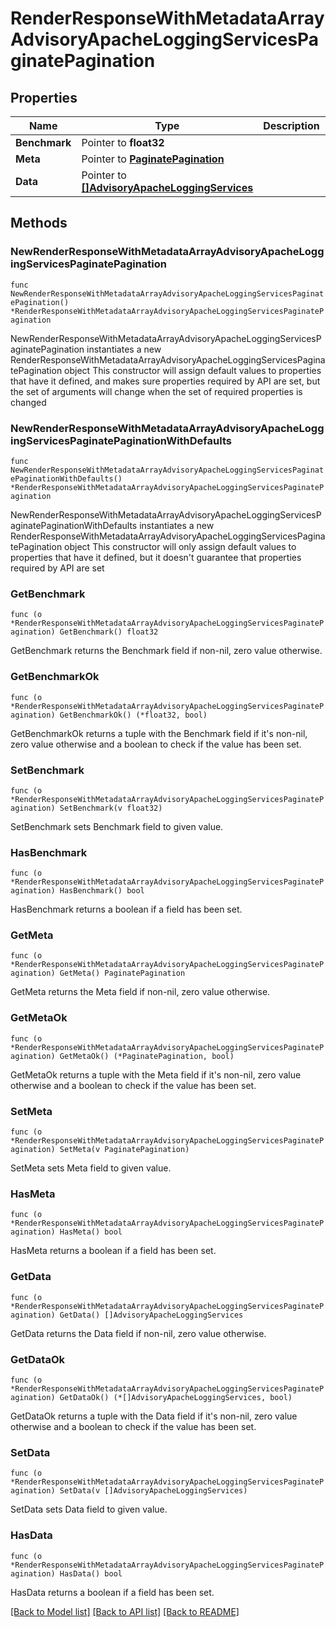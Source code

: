 # RenderResponseWithMetadataArrayAdvisoryApacheLoggingServicesPaginatePagination

## Properties

Name | Type | Description | Notes
------------ | ------------- | ------------- | -------------
**Benchmark** | Pointer to **float32** |  | [optional] 
**Meta** | Pointer to [**PaginatePagination**](PaginatePagination.md) |  | [optional] 
**Data** | Pointer to [**[]AdvisoryApacheLoggingServices**](AdvisoryApacheLoggingServices.md) |  | [optional] 

## Methods

### NewRenderResponseWithMetadataArrayAdvisoryApacheLoggingServicesPaginatePagination

`func NewRenderResponseWithMetadataArrayAdvisoryApacheLoggingServicesPaginatePagination() *RenderResponseWithMetadataArrayAdvisoryApacheLoggingServicesPaginatePagination`

NewRenderResponseWithMetadataArrayAdvisoryApacheLoggingServicesPaginatePagination instantiates a new RenderResponseWithMetadataArrayAdvisoryApacheLoggingServicesPaginatePagination object
This constructor will assign default values to properties that have it defined,
and makes sure properties required by API are set, but the set of arguments
will change when the set of required properties is changed

### NewRenderResponseWithMetadataArrayAdvisoryApacheLoggingServicesPaginatePaginationWithDefaults

`func NewRenderResponseWithMetadataArrayAdvisoryApacheLoggingServicesPaginatePaginationWithDefaults() *RenderResponseWithMetadataArrayAdvisoryApacheLoggingServicesPaginatePagination`

NewRenderResponseWithMetadataArrayAdvisoryApacheLoggingServicesPaginatePaginationWithDefaults instantiates a new RenderResponseWithMetadataArrayAdvisoryApacheLoggingServicesPaginatePagination object
This constructor will only assign default values to properties that have it defined,
but it doesn't guarantee that properties required by API are set

### GetBenchmark

`func (o *RenderResponseWithMetadataArrayAdvisoryApacheLoggingServicesPaginatePagination) GetBenchmark() float32`

GetBenchmark returns the Benchmark field if non-nil, zero value otherwise.

### GetBenchmarkOk

`func (o *RenderResponseWithMetadataArrayAdvisoryApacheLoggingServicesPaginatePagination) GetBenchmarkOk() (*float32, bool)`

GetBenchmarkOk returns a tuple with the Benchmark field if it's non-nil, zero value otherwise
and a boolean to check if the value has been set.

### SetBenchmark

`func (o *RenderResponseWithMetadataArrayAdvisoryApacheLoggingServicesPaginatePagination) SetBenchmark(v float32)`

SetBenchmark sets Benchmark field to given value.

### HasBenchmark

`func (o *RenderResponseWithMetadataArrayAdvisoryApacheLoggingServicesPaginatePagination) HasBenchmark() bool`

HasBenchmark returns a boolean if a field has been set.

### GetMeta

`func (o *RenderResponseWithMetadataArrayAdvisoryApacheLoggingServicesPaginatePagination) GetMeta() PaginatePagination`

GetMeta returns the Meta field if non-nil, zero value otherwise.

### GetMetaOk

`func (o *RenderResponseWithMetadataArrayAdvisoryApacheLoggingServicesPaginatePagination) GetMetaOk() (*PaginatePagination, bool)`

GetMetaOk returns a tuple with the Meta field if it's non-nil, zero value otherwise
and a boolean to check if the value has been set.

### SetMeta

`func (o *RenderResponseWithMetadataArrayAdvisoryApacheLoggingServicesPaginatePagination) SetMeta(v PaginatePagination)`

SetMeta sets Meta field to given value.

### HasMeta

`func (o *RenderResponseWithMetadataArrayAdvisoryApacheLoggingServicesPaginatePagination) HasMeta() bool`

HasMeta returns a boolean if a field has been set.

### GetData

`func (o *RenderResponseWithMetadataArrayAdvisoryApacheLoggingServicesPaginatePagination) GetData() []AdvisoryApacheLoggingServices`

GetData returns the Data field if non-nil, zero value otherwise.

### GetDataOk

`func (o *RenderResponseWithMetadataArrayAdvisoryApacheLoggingServicesPaginatePagination) GetDataOk() (*[]AdvisoryApacheLoggingServices, bool)`

GetDataOk returns a tuple with the Data field if it's non-nil, zero value otherwise
and a boolean to check if the value has been set.

### SetData

`func (o *RenderResponseWithMetadataArrayAdvisoryApacheLoggingServicesPaginatePagination) SetData(v []AdvisoryApacheLoggingServices)`

SetData sets Data field to given value.

### HasData

`func (o *RenderResponseWithMetadataArrayAdvisoryApacheLoggingServicesPaginatePagination) HasData() bool`

HasData returns a boolean if a field has been set.


[[Back to Model list]](../README.md#documentation-for-models) [[Back to API list]](../README.md#documentation-for-api-endpoints) [[Back to README]](../README.md)


